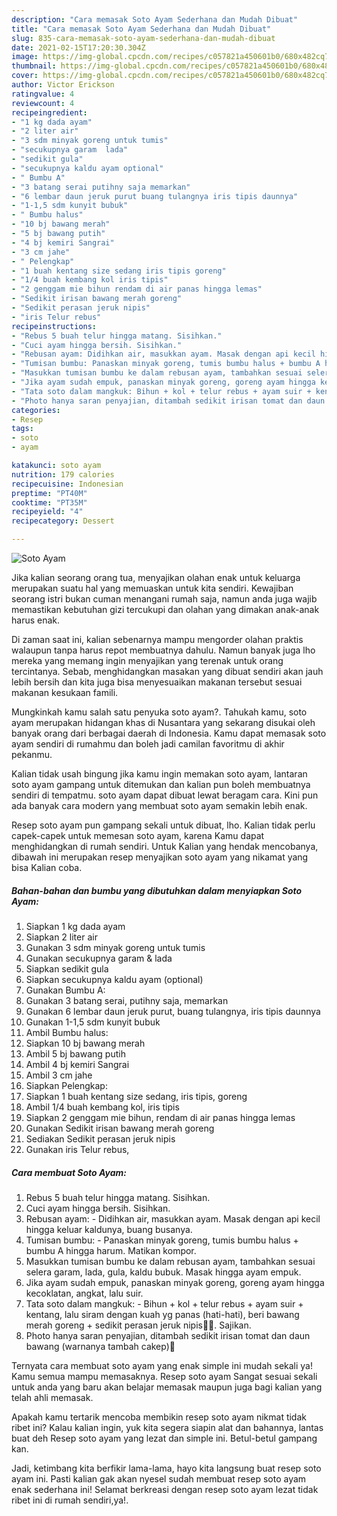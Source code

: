 ```yaml
---
description: "Cara memasak Soto Ayam Sederhana dan Mudah Dibuat"
title: "Cara memasak Soto Ayam Sederhana dan Mudah Dibuat"
slug: 835-cara-memasak-soto-ayam-sederhana-dan-mudah-dibuat
date: 2021-02-15T17:20:30.304Z
image: https://img-global.cpcdn.com/recipes/c057821a450601b0/680x482cq70/soto-ayam-foto-resep-utama.jpg
thumbnail: https://img-global.cpcdn.com/recipes/c057821a450601b0/680x482cq70/soto-ayam-foto-resep-utama.jpg
cover: https://img-global.cpcdn.com/recipes/c057821a450601b0/680x482cq70/soto-ayam-foto-resep-utama.jpg
author: Victor Erickson
ratingvalue: 4
reviewcount: 4
recipeingredient:
- "1 kg dada ayam"
- "2 liter air"
- "3 sdm minyak goreng untuk tumis"
- "secukupnya garam  lada"
- "sedikit gula"
- "secukupnya kaldu ayam optional"
- " Bumbu A"
- "3 batang serai putihny saja memarkan"
- "6 lembar daun jeruk purut buang tulangnya iris tipis daunnya"
- "1-1,5 sdm kunyit bubuk"
- " Bumbu halus"
- "10 bj bawang merah"
- "5 bj bawang putih"
- "4 bj kemiri Sangrai"
- "3 cm jahe"
- " Pelengkap"
- "1 buah kentang size sedang iris tipis goreng"
- "1/4 buah kembang kol iris tipis"
- "2 genggam mie bihun rendam di air panas hingga lemas"
- "Sedikit irisan bawang merah goreng"
- "Sedikit perasan jeruk nipis"
- "iris Telur rebus"
recipeinstructions:
- "Rebus 5 buah telur hingga matang. Sisihkan."
- "Cuci ayam hingga bersih. Sisihkan."
- "Rebusan ayam: Didihkan air, masukkan ayam. Masak dengan api kecil hingga keluar kaldunya, buang busanya."
- "Tumisan bumbu: Panaskan minyak goreng, tumis bumbu halus + bumbu A hingga harum. Matikan kompor."
- "Masukkan tumisan bumbu ke dalam rebusan ayam, tambahkan sesuai selera garam, lada, gula, kaldu bubuk. Masak hingga ayam empuk."
- "Jika ayam sudah empuk, panaskan minyak goreng, goreng ayam hingga kecoklatan, angkat, lalu suir."
- "Tata soto dalam mangkuk: Bihun + kol + telur rebus + ayam suir + kentang, lalu siram dengan kuah yg panas (hati-hati), beri bawang merah goreng + sedikit perasan jeruk nipis🤤🤤. Sajikan."
- "Photo hanya saran penyajian, ditambah sedikit irisan tomat dan daun bawang (warnanya tambah cakep)🤩"
categories:
- Resep
tags:
- soto
- ayam

katakunci: soto ayam 
nutrition: 179 calories
recipecuisine: Indonesian
preptime: "PT40M"
cooktime: "PT35M"
recipeyield: "4"
recipecategory: Dessert

---
```



![Soto Ayam](https://img-global.cpcdn.com/recipes/c057821a450601b0/680x482cq70/soto-ayam-foto-resep-utama.jpg)

Jika kalian seorang orang tua, menyajikan olahan enak untuk keluarga merupakan suatu hal yang memuaskan untuk kita sendiri. Kewajiban seorang istri bukan cuman menangani rumah saja, namun anda juga wajib memastikan kebutuhan gizi tercukupi dan olahan yang dimakan anak-anak harus enak.

Di zaman  saat ini, kalian sebenarnya mampu mengorder olahan praktis walaupun tanpa harus repot membuatnya dahulu. Namun banyak juga lho mereka yang memang ingin menyajikan yang terenak untuk orang tercintanya. Sebab, menghidangkan masakan yang dibuat sendiri akan jauh lebih bersih dan kita juga bisa menyesuaikan makanan tersebut sesuai makanan kesukaan famili. 



Mungkinkah kamu salah satu penyuka soto ayam?. Tahukah kamu, soto ayam merupakan hidangan khas di Nusantara yang sekarang disukai oleh banyak orang dari berbagai daerah di Indonesia. Kamu dapat memasak soto ayam sendiri di rumahmu dan boleh jadi camilan favoritmu di akhir pekanmu.

Kalian tidak usah bingung jika kamu ingin memakan soto ayam, lantaran soto ayam gampang untuk ditemukan dan kalian pun boleh membuatnya sendiri di tempatmu. soto ayam dapat dibuat lewat beragam cara. Kini pun ada banyak cara modern yang membuat soto ayam semakin lebih enak.

Resep soto ayam pun gampang sekali untuk dibuat, lho. Kalian tidak perlu capek-capek untuk memesan soto ayam, karena Kamu dapat menghidangkan di rumah sendiri. Untuk Kalian yang hendak mencobanya, dibawah ini merupakan resep menyajikan soto ayam yang nikamat yang bisa Kalian coba.

<!--inarticleads1-->

##### Bahan-bahan dan bumbu yang dibutuhkan dalam menyiapkan Soto Ayam:

1. Siapkan 1 kg dada ayam
1. Siapkan 2 liter air
1. Gunakan 3 sdm minyak goreng untuk tumis
1. Gunakan secukupnya garam &amp; lada
1. Siapkan sedikit gula
1. Siapkan secukupnya kaldu ayam (optional)
1. Gunakan  Bumbu A:
1. Gunakan 3 batang serai, putihny saja, memarkan
1. Gunakan 6 lembar daun jeruk purut, buang tulangnya, iris tipis daunnya
1. Gunakan 1-1,5 sdm kunyit bubuk
1. Ambil  Bumbu halus:
1. Siapkan 10 bj bawang merah
1. Ambil 5 bj bawang putih
1. Ambil 4 bj kemiri Sangrai
1. Ambil 3 cm jahe
1. Siapkan  Pelengkap:
1. Siapkan 1 buah kentang size sedang, iris tipis, goreng
1. Ambil 1/4 buah kembang kol, iris tipis
1. Siapkan 2 genggam mie bihun, rendam di air panas hingga lemas
1. Gunakan Sedikit irisan bawang merah goreng
1. Sediakan Sedikit perasan jeruk nipis
1. Gunakan iris Telur rebus,




<!--inarticleads2-->

##### Cara membuat Soto Ayam:

1. Rebus 5 buah telur hingga matang. Sisihkan.
1. Cuci ayam hingga bersih. Sisihkan.
1. Rebusan ayam: - Didihkan air, masukkan ayam. Masak dengan api kecil hingga keluar kaldunya, buang busanya.
1. Tumisan bumbu: - Panaskan minyak goreng, tumis bumbu halus + bumbu A hingga harum. Matikan kompor.
1. Masukkan tumisan bumbu ke dalam rebusan ayam, tambahkan sesuai selera garam, lada, gula, kaldu bubuk. Masak hingga ayam empuk.
1. Jika ayam sudah empuk, panaskan minyak goreng, goreng ayam hingga kecoklatan, angkat, lalu suir.
1. Tata soto dalam mangkuk: - Bihun + kol + telur rebus + ayam suir + kentang, lalu siram dengan kuah yg panas (hati-hati), beri bawang merah goreng + sedikit perasan jeruk nipis🤤🤤. Sajikan.
1. Photo hanya saran penyajian, ditambah sedikit irisan tomat dan daun bawang (warnanya tambah cakep)🤩




Ternyata cara membuat soto ayam yang enak simple ini mudah sekali ya! Kamu semua mampu memasaknya. Resep soto ayam Sangat sesuai sekali untuk anda yang baru akan belajar memasak maupun juga bagi kalian yang telah ahli memasak.

Apakah kamu tertarik mencoba membikin resep soto ayam nikmat tidak ribet ini? Kalau kalian ingin, yuk kita segera siapin alat dan bahannya, lantas buat deh Resep soto ayam yang lezat dan simple ini. Betul-betul gampang kan. 

Jadi, ketimbang kita berfikir lama-lama, hayo kita langsung buat resep soto ayam ini. Pasti kalian gak akan nyesel sudah membuat resep soto ayam enak sederhana ini! Selamat berkreasi dengan resep soto ayam lezat tidak ribet ini di rumah sendiri,ya!.

